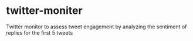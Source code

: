 # twitter-moniter

Twitter monitor to assess tweet engagement by analyzing the sentiment of replies for the first 5 tweets
